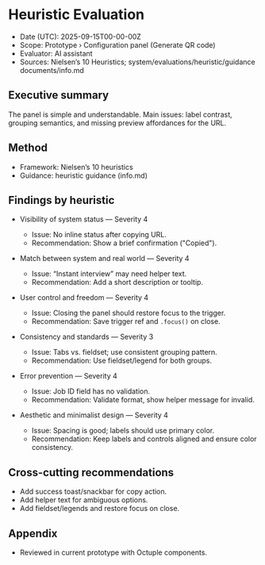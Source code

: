 # Heuristic Evaluation

- Date (UTC): 2025-09-15T00-00-00Z
- Scope: Prototype › Configuration panel (Generate QR code)
- Evaluator: AI assistant
- Sources: Nielsen’s 10 Heuristics; system/evaluations/heuristic/guidance documents/info.md

## Executive summary
The panel is simple and understandable. Main issues: label contrast, grouping semantics, and missing preview affordances for the URL.

## Method
- Framework: Nielsen’s 10 heuristics
- Guidance: heuristic guidance (info.md)

## Findings by heuristic
- Visibility of system status — Severity 4
  - Issue: No inline status after copying URL.
  - Recommendation: Show a brief confirmation ("Copied").

- Match between system and real world — Severity 4
  - Issue: “Instant interview” may need helper text.
  - Recommendation: Add a short description or tooltip.

- User control and freedom — Severity 4
  - Issue: Closing the panel should restore focus to the trigger.
  - Recommendation: Save trigger ref and `.focus()` on close.

- Consistency and standards — Severity 3
  - Issue: Tabs vs. fieldset; use consistent grouping pattern.
  - Recommendation: Use fieldset/legend for both groups.

- Error prevention — Severity 4
  - Issue: Job ID field has no validation.
  - Recommendation: Validate format, show helper message for invalid.

- Aesthetic and minimalist design — Severity 4
  - Issue: Spacing is good; labels should use primary color.
  - Recommendation: Keep labels and controls aligned and ensure color consistency.

## Cross-cutting recommendations
- Add success toast/snackbar for copy action.
- Add helper text for ambiguous options.
- Add fieldset/legends and restore focus on close.

## Appendix
- Reviewed in current prototype with Octuple components.
